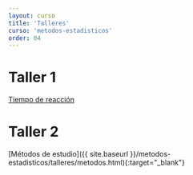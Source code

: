 ```yaml
---
layout: curso
title: 'Talleres'
curso: 'metodos-estadisticos'
order: 04
---
```


# Taller 1
[Tiempo de reacción](http://www.humanbenchmark.com/tests/reactiontime)

# Taller 2
[Métodos de estudio]({{ site.baseurl }}/metodos-estadisticos/talleres/metodos.html){:target="_blank"}


